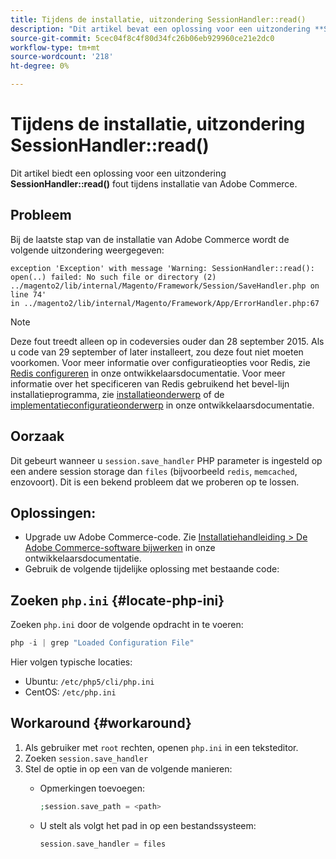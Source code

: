 ```yaml
---
title: Tijdens de installatie, uitzondering SessionHandler::read()
description: "Dit artikel bevat een oplossing voor een uitzondering **SessionHandler::read()**-fout tijdens de installatie van Adobe Commerce."
source-git-commit: 5cec04f8c4f80d34fc26b06eb929960ce21e2dc0
workflow-type: tm+mt
source-wordcount: '218'
ht-degree: 0%

---
```



# Tijdens de installatie, uitzondering SessionHandler::read()

Dit artikel biedt een oplossing voor een uitzondering **SessionHandler::read()** fout tijdens installatie van Adobe Commerce.

## Probleem

Bij de laatste stap van de installatie van Adobe Commerce wordt de volgende uitzondering weergegeven:

```temrinal
exception 'Exception' with message 'Warning: SessionHandler::read():
open(..) failed: No such file or directory (2) ../magento2/lib/internal/Magento/Framework/Session/SaveHandler.php on line 74'
in ../magento2/lib/internal/Magento/Framework/App/ErrorHandler.php:67
```

>[!NOTE]
>
>Deze fout treedt alleen op in codeversies ouder dan 28 september 2015. Als u code van 29 september of later installeert, zou deze fout niet moeten voorkomen. Voor meer informatie over configuratieopties voor Redis, zie [Redis configureren](https://devdocs.magento.com/guides/v2.3/config-guide/redis/config-redis.html) in onze ontwikkelaarsdocumentatie. Voor meer informatie over het specificeren van Redis gebruikend het bevel-lijn installatieprogramma, zie [installatieonderwerp](https://devdocs.magento.com/guides/v2.3/install-gde/install/cli/install-cli-install.html) of de [implementatieconfiguratieonderwerp](https://devdocs.magento.com/guides/v2.3/install-gde/install/cli/install-cli-subcommands-deployment.html#instgde-cli-subcommands-configphp) in onze ontwikkelaarsdocumentatie.

## Oorzaak

Dit gebeurt wanneer u `session.save_handler` PHP parameter is ingesteld op een andere session storage dan `files` (bijvoorbeeld `redis`, `memcached`, enzovoort). Dit is een bekend probleem dat we proberen op te lossen.

## Oplossingen:

* Upgrade uw Adobe Commerce-code. Zie [Installatiehandleiding > De Adobe Commerce-software bijwerken](https://devdocs.magento.com/guides/v2.3/install-gde/install/cli/install-cli-uninstall.html#instgde-install-magento-update) in onze ontwikkelaarsdocumentatie.
* Gebruik de volgende tijdelijke oplossing met bestaande code:

## Zoeken `php.ini` {#locate-php-ini}

Zoeken `php.ini` door de volgende opdracht in te voeren:

```php
php -i | grep "Loaded Configuration File"
```

Hier volgen typische locaties:

* Ubuntu: `/etc/php5/cli/php.ini`
* CentOS: `/etc/php.ini`

## Workaround {#workaround}

1. Als gebruiker met `root` rechten, openen `php.ini` in een teksteditor.
1. Zoeken `session.save_handler`
1. Stel de optie in op een van de volgende manieren:
   * Opmerkingen toevoegen:

     ```php
     ;session.save_path = <path>
     ```

   * U stelt als volgt het pad in op een bestandssysteem:

     ```php
     session.save_handler = files
     ```
